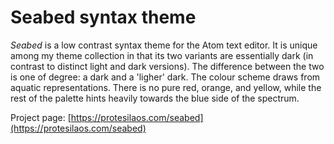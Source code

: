 # Seabed syntax theme

*Seabed* is a low contrast syntax theme for the Atom text editor. It is unique among my theme collection in that its two variants are essentially dark (in contrast to distinct light and dark versions). The difference between the two is one of degree: a dark and a 'ligher' dark. The colour scheme draws from aquatic representations. There is no pure red, orange, and yellow, while the rest of the palette hints heavily towards the blue side of the spectrum.

Project page: [https://protesilaos.com/seabed](https://protesilaos.com/seabed)
